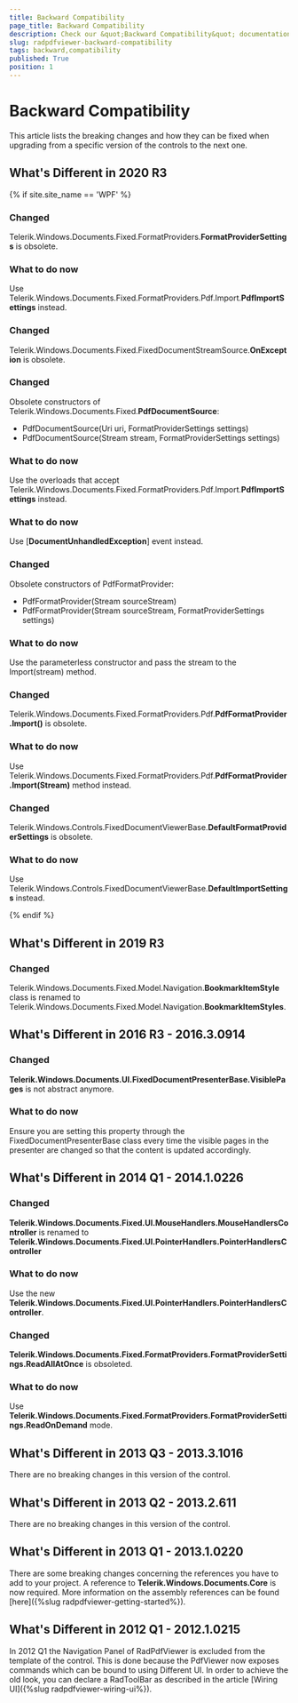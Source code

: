 ```yaml
---
title: Backward Compatibility
page_title: Backward Compatibility
description: Check our &quot;Backward Compatibility&quot; documentation article for the RadPdfViewer {{ site.framework_name }} control.
slug: radpdfviewer-backward-compatibility
tags: backward,compatibility
published: True
position: 1
---
```


# Backward Compatibility



This article lists the breaking changes and how they can be fixed when upgrading from a specific version of the controls to the next one.

## What's Different in 2020 R3

{% if site.site_name == 'WPF' %}
### Changed

Telerik.Windows.Documents.Fixed.FormatProviders.**FormatProviderSettings** is obsolete.

### What to do now

Use Telerik.Windows.Documents.Fixed.FormatProviders.Pdf.Import.**PdfImportSettings** instead.

### Changed

Telerik.Windows.Documents.Fixed.FixedDocumentStreamSource.**OnException** is obsolete.

### Changed

Obsolete constructors of Telerik.Windows.Documents.Fixed.**PdfDocumentSource**:

* PdfDocumentSource(Uri uri, FormatProviderSettings settings)
* PdfDocumentSource(Stream stream, FormatProviderSettings settings)

### What to do now

Use the overloads that accept Telerik.Windows.Documents.Fixed.FormatProviders.Pdf.Import.**PdfImportSettings** instead.

### What to do now

Use [**DocumentUnhandledException**] event instead.

### Changed

Obsolete constructors of PdfFormatProvider:

* PdfFormatProvider(Stream sourceStream)
* PdfFormatProvider(Stream sourceStream, FormatProviderSettings settings)

### What to do now

Use the parameterless constructor and pass the stream to the Import(stream) method.

### Changed

Telerik.Windows.Documents.Fixed.FormatProviders.Pdf.**PdfFormatProvider.Import()** is obsolete.

### What to do now

Use Telerik.Windows.Documents.Fixed.FormatProviders.Pdf.**PdfFormatProvider.Import(Stream)** method instead.

### Changed

Telerik.Windows.Controls.FixedDocumentViewerBase.**DefaultFormatProviderSettings** is obsolete.

### What to do now

Use Telerik.Windows.Controls.FixedDocumentViewerBase.**DefaultImportSettings** instead.

{% endif %}




## What's Different in 2019 R3

### Changed

Telerik.Windows.Documents.Fixed.Model.Navigation.**BookmarkItemStyle** class is renamed to Telerik.Windows.Documents.Fixed.Model.Navigation.**BookmarkItemStyles**.


## What's Different in 2016 R3 - 2016.3.0914

### Changed

**Telerik.Windows.Documents.UI.FixedDocumentPresenterBase.VisiblePages** is not abstract anymore.

### What to do now

Ensure you are setting this property through the FixedDocumentPresenterBase class every time the visible pages in the presenter are changed so that the content is updated accordingly.


## What's Different in 2014 Q1 - 2014.1.0226

### Changed

__Telerik.Windows.Documents.Fixed.UI.MouseHandlers.MouseHandlersController__ is renamed to __Telerik.Windows.Documents.Fixed.UI.PointerHandlers.PointerHandlersController__

### What to do now

Use the new __Telerik.Windows.Documents.Fixed.UI.PointerHandlers.PointerHandlersController__.
            

### Changed

__Telerik.Windows.Documents.Fixed.FormatProviders.FormatProviderSettings.ReadAllAtOnce__ is obsoleted.
            

### What to do now

Use __Telerik.Windows.Documents.Fixed.FormatProviders.FormatProviderSettings.ReadOnDemand__ mode.
            

## What's Different in 2013 Q3 - 2013.3.1016

There are no breaking changes in this version of the control.
        

## What's Different in 2013 Q2 - 2013.2.611

There are no breaking changes in this version of the control.
        

## What's Different in 2013 Q1 - 2013.1.0220

There are some breaking changes concerning the references you have to add to your project. A reference to __Telerik.Windows.Documents.Core__ is now required. More information on the assembly references can be found [here]({%slug radpdfviewer-getting-started%}).
        

## What's Different in 2012 Q1 - 2012.1.0215

In 2012 Q1 the Navigation Panel of RadPdfViewer is excluded from the template of the control. This is done because the PdfViewer now exposes commands which can be bound to using Different UI. In order to achieve the old look, you can declare a RadToolBar as described in the article [Wiring UI]({%slug radpdfviewer-wiring-ui%}).
        
